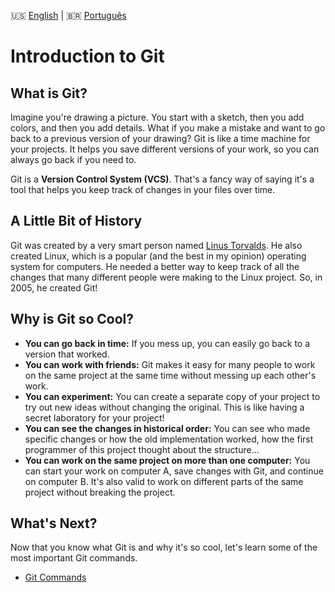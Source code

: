 🇺🇸 [English](./INTRODUCTION.md) | 🇧🇷 [Português](./pt-br/INTRODUCTION.md)

# Introduction to Git

## What is Git?

Imagine you're drawing a picture. You start with a sketch, then you add colors, and then you add details. What if you make a mistake and want to go back to a previous version of your drawing? Git is like a time machine for your projects. It helps you save different versions of your work, so you can always go back if you need to.

Git is a **Version Control System (VCS)**. That's a fancy way of saying it's a tool that helps you keep track of changes in your files over time.

## A Little Bit of History

Git was created by a very smart person named [Linus Torvalds](https://github.com/torvalds). He also created Linux, which is a popular (and the best in my opinion) operating system for computers. He needed a better way to keep track of all the changes that many different people were making to the Linux project. So, in 2005, he created Git!

## Why is Git so Cool?

- **You can go back in time:** If you mess up, you can easily go back to a version that worked.
- **You can work with friends:** Git makes it easy for many people to work on the same project at the same time without messing up each other's work.
- **You can experiment:** You can create a separate copy of your project to try out new ideas without changing the original. This is like having a secret laboratory for your project!
- **You can see the changes in historical order:** You can see who made specific changes or how the old implementation worked, how the first programmer of this project thought about the structure...
- **You can work on the same project on more than one computer:** You can start your work on computer A, save changes with Git, and continue on computer B. It's also valid to work on different parts of the same project without breaking the project.

## What's Next?

Now that you know what Git is and why it's so cool, let's learn some of the most important Git commands.

- [Git Commands](./COMMANDS.md)

